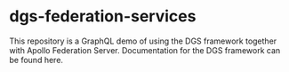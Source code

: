 # dgs-federation-services
This repository is a GraphQL demo of using the DGS framework together with Apollo Federation Server.  Documentation for the DGS framework can be found here.
